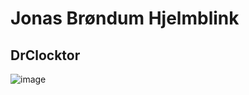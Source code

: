 # Jonas Brøndum Hjelmblink
## DrClocktor

![image](https://github.com/user-attachments/assets/14b596f7-998e-4ebc-a700-6f37db95041e)
